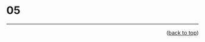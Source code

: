 <a name="topage"></a>

# 05



----

<p align="right">(<a href="#topage">back to top</a>)</p>
<br/>
<br/>
